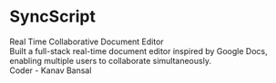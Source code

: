 # SyncScript
Real Time Collaborative Document Editor 
<br>
Built a full-stack real-time document editor inspired by Google Docs, enabling multiple users to collaborate simultaneously.
<br>
Coder - Kanav Bansal
